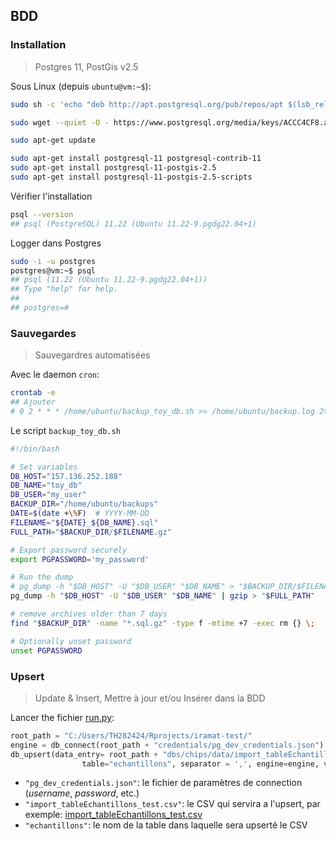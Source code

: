
## BDD

### Installation
> Postgres 11, PostGis v2.5

Sous Linux (depuis `ubuntu@vm:~$`):

```sh
sudo sh -c 'echo "deb http://apt.postgresql.org/pub/repos/apt $(lsb_release -cs)-pgdg main" > /etc/apt/sources.list.d/pgdg.list'

sudo wget --quiet -O - https://www.postgresql.org/media/keys/ACCC4CF8.asc | sudo apt-key add -

sudo apt-get update

sudo apt-get install postgresql-11 postgresql-contrib-11
sudo apt-get install postgresql-11-postgis-2.5
sudo apt-get install postgresql-11-postgis-2.5-scripts
```

Vérifier l'installation

```sh
psql --version
## psql (PostgreSQL) 11.22 (Ubuntu 11.22-9.pgdg22.04+1)
```

Logger dans Postgres

```sh
sudo -i -u postgres
postgres@vm:~$ psql
## psql (11.22 (Ubuntu 11.22-9.pgdg22.04+1))
## Type "help" for help.
##
## postgres=# 
```

### Sauvegardes
> Sauvegardres automatisées

Avec le daemon `cron`:


```sh
crontab -e
## Ajouter
# 0 2 * * * /home/ubuntu/backup_toy_db.sh >> /home/ubuntu/backup.log 2>&1
```

Le script `backup_toy_db.sh`

```sh
#!/bin/bash

# Set variables
DB_HOST="157.136.252.188"
DB_NAME="toy_db"
DB_USER="my_user"
BACKUP_DIR="/home/ubuntu/backups"
DATE=$(date +\%F)  # YYYY-MM-DD
FILENAME="${DATE}_${DB_NAME}.sql"
FULL_PATH="$BACKUP_DIR/$FILENAME.gz"

# Export password securely
export PGPASSWORD='my_password'

# Run the dump
# pg_dump -h "$DB_HOST" -U "$DB_USER" "$DB_NAME" > "$BACKUP_DIR/$FILENAME" # without compression
pg_dump -h "$DB_HOST" -U "$DB_USER" "$DB_NAME" | gzip > "$FULL_PATH"

# remove archives older than 7 days
find "$BACKUP_DIR" -name "*.sql.gz" -type f -mtime +7 -exec rm {} \;

# Optionally unset password
unset PGPASSWORD
```

### Upsert
> Update & Insert, Mettre à jour et/ou Insérer dans la BDD

Lancer the fichier [run.py]():

```py
root_path = "C:/Users/TH282424/Rprojects/iramat-test/"
engine = db_connect(root_path + "credentials/pg_dev_credentials.json")
db_upsert(data_entry= root_path + "dbs/chips/data/import_tableEchantillons_test.csv",
                table="echantillons", separator = ',', engine=engine, verbose = True)
```

- `"pg_dev_credentials.json"`: le fichier de paramètres de connection (_username_, _password_, etc.)
- `"import_tableEchantillons_test.csv"`: le CSV qui servira a l'upsert, par exemple: [import_tableEchantillons_test.csv](https://github.com/zoometh/iramat-test/blob/main/dbs/chips/data/import_tableEchantillons_test.csv)
- `"echantillons"`: le nom de la table dans laquelle sera upserté le CSV
